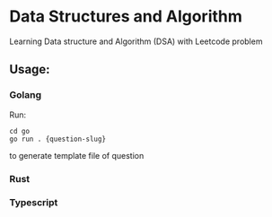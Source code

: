 # Data Structures and Algorithm

Learning Data structure and Algorithm (DSA) with Leetcode problem

## Usage:

### Golang

Run:

```
cd go
go run . {question-slug}
```

to generate template file of question

### Rust 
### Typescript